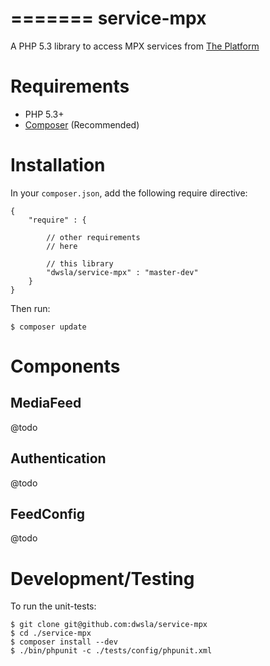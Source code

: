 
=======
service-mpx
===========

A PHP 5.3 library to access MPX services from [The Platform](http://mpx.theplatform.com/) 

Requirements
============

* PHP 5.3+
* [Composer](https://getcomposer.org) (Recommended)

Installation
============

In your `composer.json`, add the following require directive:

```
{
    "require" : {

        // other requirements
        // here

        // this library
        "dwsla/service-mpx" : "master-dev"
    }
}
```

Then run:

```
$ composer update
```

Components
==========

MediaFeed
---------

@todo

Authentication
--------------

@todo

FeedConfig
----------

@todo

Development/Testing
===================

To run the unit-tests:

```
$ git clone git@github.com:dwsla/service-mpx
$ cd ./service-mpx
$ composer install --dev
$ ./bin/phpunit -c ./tests/config/phpunit.xml
```
